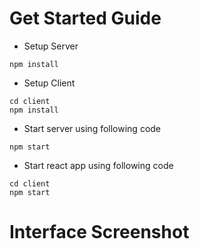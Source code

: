 # Get Started Guide

* Setup Server

```npm install```

* Setup Client

```
cd client 
npm install
```

* Start server using following code

``` npm start ```

* Start react app using following code

``` 
cd client 
npm start 
```

# Interface Screenshot



